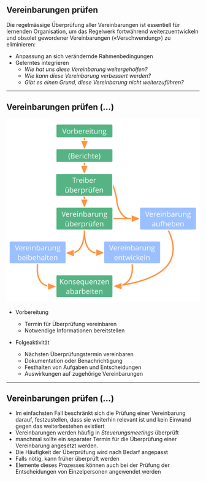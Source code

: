 ## Vereinbarungen prüfen

Die regelmässige Überprüfung aller Vereinbarungen ist essentiell für lernenden Organisation, um das Regelwerk fortwährend weiterzuentwickeln und obsolet gewordener Vereinbarungen («Verschwendung») zu eliminieren:

- Anpassung an sich verändernde Rahmenbedingungen
- Gelerntes integrieren 
    - *Wie hat uns diese Vereinbarung weitergeholfen?*
    - *Wie kann diese Vereinbarung verbessert werden?*
    - *Gibt es einen Grund, diese Vereinbarung nicht weiterzuführen?*

* * *

## Vereinbarungen prüfen (…)

![left,fit](img/agreements/evaluate-agreements.png)

- Vorbereitung
    
    - Termin für Überprüfung vereinbaren
    - Notwendige Informationen bereitstellen

- Folgeaktivität
    
    - Nächsten Überprüfungstermin vereinbaren
    - Dokumentation oder Benachrichtigung
    - Festhalten von Aufgaben und Entscheidungen
    - Auswirkungen auf zugehörige Vereinbarungen

* * *

## Vereinbarungen prüfen (…)

- Im einfachsten Fall beschränkt sich die Prüfung einer Vereinbarung darauf, festzustellen, dass sie weiterhin relevant ist und kein Einwand gegen das weiterbestehen existiert 
- Vereinbarungen werden häufig in *Steuerungsmeetings* überprüft 
- manchmal sollte ein separater Termin für die Überprüfung einer Vereinbarung angesetzt werden. 
- Die Häufigkeit der Überprüfung wird nach Bedarf angepasst
- Falls nötig, kann früher überprüft werden
- Elemente dieses Prozesses können auch bei der Prüfung der Entscheidungen von Einzelpersonen angewendet werden